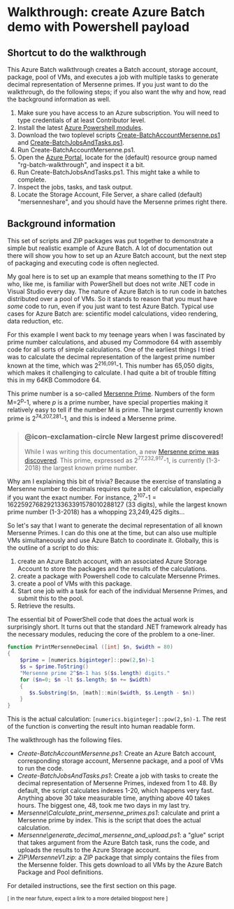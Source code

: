 # Walkthrough: create Azure Batch demo with Powershell payload

## Shortcut to do the walkthrough

This Azure Batch walkthrough creates a Batch account, storage account, package, pool of VMs, and executes a job with multiple tasks to generate decimal representation of Mersenne primes. If you just want to do the walkthrough, do the following steps; if you also want the why and how, read the background information as well.  
1. Make sure you have access to an Azure subscription. You will need to type credentials of at least Contributor level.
2. Install the latest [Azure Powershell modules](https://docs.microsoft.com/en-us/powershell/azure/install-azurerm-ps).
3. Download the two toplevel scripts [Create-BatchAccountMersenne.ps1](https://raw.githubusercontent.com/wkasdorp/Azure-Batch/master/Create-BatchAccountMersenne.ps1) and [Create-BatchJobsAndTasks.ps1](https://raw.githubusercontent.com/wkasdorp/Azure-Batch/master/Create-BatchJobsAndTasks.ps1).
4. Run Create-BatchAccountMersenne.ps1.
5. Open the [Azure Portal](https://portal.azure.com), locate for the (default) resource group named "rg-batch-walkthrough", and inspect it a bit. 
6. Run Create-BatchJobsAndTasks.ps1. This might take a while to complete. 
7. Inspect the jobs, tasks, and task output.
8. Locate the Storage Account, File Server, a share called (default) "mersenneshare", and you should have the Mersenne primes right there. 

## Background information

This set of scripts and ZIP packages was put together to demonstrate a simple but realistic example of Azure Batch. A lot of documentation out there will show you how to set up an Azure Batch account, but the next step of packaging and executing code is often neglected.

My goal here is to set up an example that means something to the IT Pro who, like me, is familiar with PowerShell but does not write .NET code in Visual Studio every day. The nature of Azure Batch is to run code in batches distributed over a pool of VMs. So it stands to reason that you must have *some* code to run, even if you just want to test Azure Batch. Typical use cases for Azure Batch are: scientific model calculations, video rendering, data reduction, etc. 

For this example I went back to my teenage years when I was fascinated by prime number calculations, and abused my Commodore 64 with assembly code for all sorts of simple calculations. One of the earliest things I tried was to calculate the decimal representation of the largest prime number known at the time, which was 2<sup>216,091</sup>-1. This number has 65,050 digits, which makes it challenging to calculate. I had quite a bit of trouble fitting this in my 64KB Commodore 64. 

This prime number is a so-called [Mersenne Prime](https://www.mersenne.org/). Numbers of the form M=2<sup>p</sup>-1, where *p* is a prime number, have special properties making it relatively easy to tell if the number M is prime. The largest currently known prime is 2<sup>74,207,281</sup>-1, and this is indeed a Mersenne prime. 

> ### @icon-exclamation-circle New largest prime discovered!
> While I was writing this documentation, a new [Mersenne prime was discovered](https://www.mersenne.org/primes/press/M77232917.html). This prime, expressed as 2<sup>77,232,917</sup>-1, is currently (1-3-2018) the largest known prime number.

Why am I explaining this bit of trivia? Because the exercise of translating a Mersenne number to decimals requires quite a bit of calculation, especially if you want the exact number. For instance, 2<sup>107</sup>-1 = 162259276829213363391578010288127 (33 digits), while the largest known prime number (1-3-2018) has a whopping 23,249,425 digits...  

So let's say that I want to generate the decimal representation of all known Mersenne Primes. I can do this one at the time, but can also use multiple VMs simultaneously and use Azure Batch to coordinate it. Globally, this is the outline of a script to do this:
1. create an Azure Batch account, with an associated Azure Storage Account to store the packages and the results of the calculations. 
2. create a package with Powershell code to calculate Mersenne Primes.
3. create a pool of VMs with this package.
4. Start one job with a task for each of the individual Mersenne Primes, and submit this to the pool.
5. Retrieve the results. 

The essential bit of PowerShell code that does the actual work is surprisingly short. It turns out that the standard .NET framework already has the necessary modules, reducing the core of the problem to a one-liner.  
```powershell
function PrintMersenneDecimal ([int] $n, $width = 80)
{
    $prime = [numerics.biginteger]::pow(2,$n)-1
    $s = $prime.ToString()
    "Mersenne prime 2^$n-1 has $($s.length) digits."
    for ($n=0; $n -lt $s.length; $n += $width)
    {
       $s.Substring($n, [math]::min($width, $s.Length - $n))
    }    
}
```
This is the actual calculation: `[numerics.biginteger]::pow(2,$n)-1`. The rest of the function is converting the result into human readable form. 

The walkthrough has the following files.
* *Create-BatchAccountMersenne.ps1*: Create an Azure Batch account, corresponding storage account, Mersenne package, and a pool of VMs to run the code.
* *Create-BatchJobsAndTasks.ps1*: Create a job with tasks to create the decimal representation of Mersenne Primes, indexed from 1 to 48. By default, the script calculates indexes 1-20, which happens very fast. Anything above 30 take measurable time, anything above 40 takes hours. The biggest one, 48, took me two days in my last try. 
* *Mersenne\Calculate_print_mersenne_primes.ps1*: calculate and print a Mersenne prime by index. This is the script that does the actual calculation.
* *Mersenne\generate_decimal_mersenne_and_upload.ps1*: a "glue" script that takes argument from the Azure Batch task, runs the code, and uploads the results to the Azure Storage account.
* *ZIP\MersenneV1.zip*: a ZIP package that simply contains the files from the Mersenne folder. This gets download to all VMs by the Azure Batch Package and Pool definitions. 
 
For detailed instructions, see the first section on this page. 

<small>[ in the near future, expect a link to a more detailed blogpost here ]</small> 


